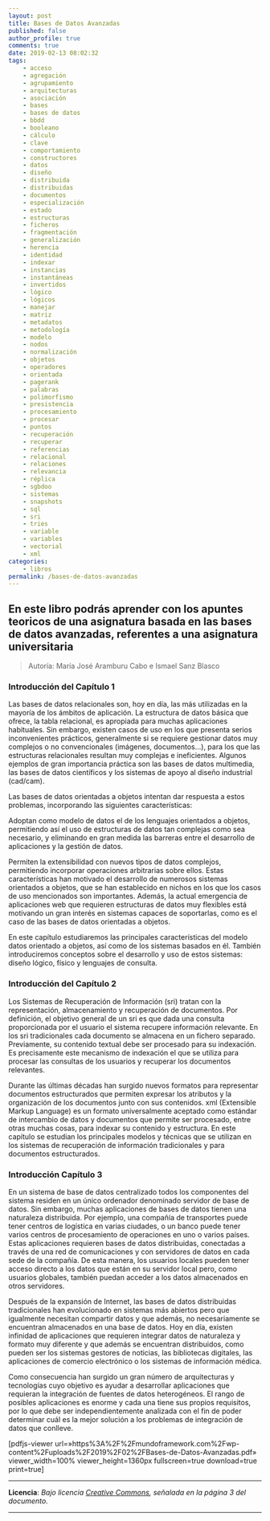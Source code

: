 ```yaml
---
layout: post
title: Bases de Datos Avanzadas
published: false
author_profile: true
comments: true
date: 2019-02-13 08:02:32
tags:
    - acceso
    - agregación
    - agrupamiento
    - arquitecturas
    - asociación
    - bases
    - bases de datos
    - bbdd
    - booleano
    - cálculo
    - clave
    - comportamiento
    - constructores
    - datos
    - diseño
    - distribuida
    - distribuidas
    - documentos
    - especialización
    - estado
    - estructuras
    - ficheros
    - fragmentación
    - generalización
    - herencia
    - identidad
    - indexar
    - instancias
    - instantáneas
    - invertidos
    - lógico
    - lógicos
    - manejar
    - matriz
    - metadatos
    - metodología
    - modelo
    - nodos
    - normalización
    - objetos
    - operadores
    - orientada
    - pagerank
    - palabras
    - polimorfismo
    - presistencia
    - procesamiento
    - procesar
    - puntos
    - recuperación
    - recuperar
    - referencias
    - relacional
    - relaciones
    - relevancia
    - réplica
    - sgbdoo
    - sistemas
    - snapshots
    - sql
    - sri
    - tries
    - variable
    - variables
    - vectorial
    - xml
categories:
    - libros
permalink: /bases-de-datos-avanzadas
---
```

## En este libro podrás aprender con los apuntes teoricos de una asignatura basada en las bases de datos avanzadas, referentes a una asignatura universitaria



> Autoría: María José Aramburu Cabo e Ismael Sanz Blasco

### Introducción del Capítulo 1

Las bases de datos relacionales son, hoy en día, las más utilizadas en la mayoría de los ámbitos de aplicación. La estructura de datos básica que ofrece, la tabla relacional, es apropiada para muchas aplicaciones habituales. Sin embargo, existen casos de uso en los que presenta serios inconvenientes prácticos, generalmente si se requiere gestionar datos muy complejos o no convencionales (imágenes, documentos&#8230;), para los que las estructuras relacionales resultan muy complejas e ineficientes. Algunos ejemplos de gran importancia práctica son las bases de datos multimedia, las bases de datos científicos y los sistemas de apoyo al diseño industrial (cad/cam).

Las bases de datos orientadas a objetos intentan dar respuesta a estos problemas, incorporando las siguientes características:

Adoptan como modelo de datos el de los lenguajes orientados a objetos, permitiendo así el uso de estructuras de datos tan complejas como sea necesario, y eliminando en gran medida las barreras entre el desarrollo de aplicaciones y la gestión de datos.
  
Permiten la extensibilidad con nuevos tipos de datos complejos, permitiendo incorporar operaciones arbitrarias sobre ellos. Estas características han motivado el desarrollo de numerosos sistemas orientados a objetos, que se han establecido en nichos en los que los casos de uso mencionados son importantes. Además, la actual emergencia de aplicaciones web que requieren estructuras de datos muy flexibles está motivando un gran interés en sistemas capaces de soportarlas, como es el caso de las bases de datos orientadas a objetos.

En este capítulo estudiaremos las principales características del modelo datos orientado a objetos, así como de los sistemas basados en él. También introduciremos conceptos sobre el desarrollo y uso de estos sistemas: diseño lógico, físico y lenguajes de consulta.

### Introducción del Capítulo 2

Los Sistemas de Recuperación de Información (sri) tratan con la representación, almacenamiento y recuperación de documentos. Por definición, el objetivo general de un sri es que dada una consulta proporcionada por el usuario el sistema recupere información relevante. En los sri tradicionales cada documento se almacena en un fichero separado. Previamente, su contenido textual debe ser procesado para su indexación. Es precisamente este mecanismo de indexación el que se utiliza para procesar las consultas de los usuarios y recuperar los documentos relevantes.

Durante las últimas décadas han surgido nuevos formatos para representar documentos estructurados que permiten expresar los atributos y la organización de los documentos junto con sus contenidos. xml (Extensible Markup Language) es un formato universalmente aceptado como estándar de intercambio de datos y documentos que permite ser procesado, entre otras muchas cosas, para indexar su contenido y estructura. En este capítulo se estudian los principales modelos y técnicas que se utilizan en los sistemas de recuperación de información tradicionales y para documentos estructurados.

### Introducción Capítulo 3

En un sistema de base de datos centralizado todos los componentes del sistema residen en un único ordenador denominado servidor de base de datos. Sin embargo, muchas aplicaciones de bases de datos tienen una naturaleza distribuida. Por ejemplo, una compañía de transportes puede tener centros de logística en varias ciudades, o un banco puede tener varios centros de procesamiento de operaciones en uno o varios países. Estas aplicaciones requieren bases de datos distribuidas, conectadas a través de una red de comunicaciones y con servidores de datos en cada sede de la compañía. De esta manera, los usuarios locales pueden tener acceso directo a los datos que están en su servidor local pero, como usuarios globales, también puedan acceder a los datos almacenados en otros servidores.

Después de la expansión de Internet, las bases de datos distribuidas tradicionales han evolucionado en sistemas más abiertos pero que igualmente necesitan compartir datos y que además, no necesariamente se encuentran almacenados en una base de datos. Hoy en día, existen infinidad de aplicaciones que requieren integrar datos de naturaleza y formato muy diferente y que además se encuentran distribuidos, como pueden ser los sistemas gestores de noticias, las bibliotecas digitales, las aplicaciones de comercio electrónico o los sistemas de información médica.

Como consecuencia han surgido un gran número de arquitecturas y tecnologías cuyo objetivo es ayudar a desarrollar aplicaciones que requieran la integración de fuentes de datos heterogéneos. El rango de posibles aplicaciones es enorme y cada una tiene sus propios requisitos, por lo que debe ser independientemente analizada con el fin de poder determinar cuál es la mejor solución a los problemas de integración de datos que conlleve.

[pdfjs-viewer url=&#187;https%3A%2F%2Fmundoframework.com%2Fwp-content%2Fuploads%2F2019%2F02%2FBases-de-Datos-Avanzadas.pdf&#187; viewer\_width=100% viewer\_height=1360px fullscreen=true download=true print=true]

* * *

**Licencia**: _Bajo licencia [Creative Commons][1], señalada en la página 3 del documento._

* * *

&nbsp;

 [1]: http://creativecommons.org/licenses/by-nc-sa/2.0/legalcode